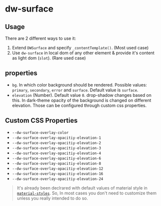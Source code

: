 # dw-surface

## Usage
There are 2 different ways to use it:
1. Extend `DWSurface` and specify `_contentTemplate()`. (Most used case)
2. Use `dw-surface` in local dom of any other element & provide it's content as light dom (`slot`). (Rare used case)

## properties
- `bg`. In which color background should be rendered. 
Possible values: `primary`, `secondary`, `error` and `surface`. Default value is `surface`.
- `elevation` (Number). Default value `0`. drop-shadow changes based on this. 
In dark-theme opacity of the background is changed on different elevation. Those can be configured through custom css
properties.

## Custom CSS Properties
- `--dw-surface-overlay-color`
- `--dw-surface-overlay-opacitiy-elevation-1`
- `--dw-surface-overlay-opacitiy-elevation-2`
- `--dw-surface-overlay-opacitiy-elevation-3`
- `--dw-surface-overlay-opacitiy-elevation-4`
- `--dw-surface-overlay-opacitiy-elevation-6`
- `--dw-surface-overlay-opacitiy-elevation-8`
- `--dw-surface-overlay-opacitiy-elevation-12`
- `--dw-surface-overlay-opacitiy-elevation-16`
- `--dw-surface-overlay-opacitiy-elevation-24`

> It's already been declrared with default values of material style in 
> [`material-styles`](https://github.com/DreamworldSolutions/material-styles). 
> So, In most cases you don't need to customize them unless you really intended to do so.


